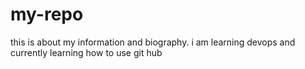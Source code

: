 # my-repo
this is about my information and biography.
i am learning devops and currently learning how to use git hub
